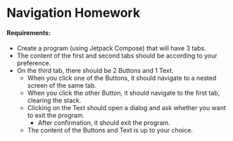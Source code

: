 # Navigation Homework

#### Requirements:

- Create a program (using Jetpack Compose) that will have 3 tabs.
- The content of the first and second tabs should be according to your preference.
- On the third tab, there should be 2 Buttons and 1 Text.
  - When you click one of the Buttons, it should navigate to a nested screen of the same tab.
  - When you click the other Button, it should navigate to the first tab, clearing the stack.
  - Clicking on the Text should open a dialog and ask whether you want to exit the program.
    - After confirmation, it should exit the program.
  - The content of the Buttons and Text is up to your choice.
